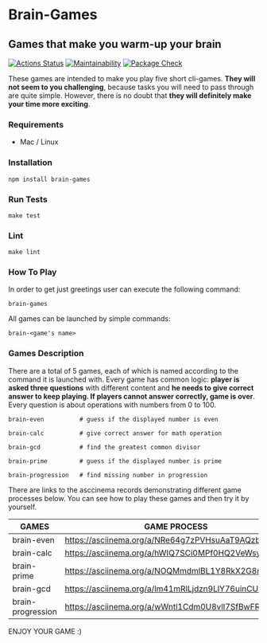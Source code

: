 # Brain-Games

## Games that make you warm-up your brain

[![Actions Status](https://github.com/Saimon398/frontend-project-lvl1/workflows/hexlet-check/badge.svg)](https://github.com/Saimon398/frontend-project-lvl1/actions)
[![Maintainability](https://api.codeclimate.com/v1/badges/df1b2ce4fe65f580c926/maintainability)](https://codeclimate.com/github/Saimon398/brain-games/maintainability)
[![Package Check](https://github.com/Saimon398/frontend-project-lvl1/workflows/package-check/badge.svg?event=push)](https://github.com/Saimon398/frontend-project-lvl1/actions/workflows/package-check.yml)

These games are intended to make you play five short cli-games. **They will not seem to you challenging**, because tasks you will need to pass through are quite simple. However, there is no doubt that **they will definitely make your time more exciting**.

### Requirements

- Mac / Linux

### Installation

    npm install brain-games

### Run Tests

    make test

### Lint

    make lint

### How To Play

In order to get just greetings user can execute the following command:

    brain-games

All games can be launched by simple commands:

    brain-<game's name>

### Games Description

There are a total of 5 games, each of which is named according to the command it is launched with. Every game has common logic: **player is asked three questions** with different content and **he needs to give correct answer to keep playing. If players cannot answer correctly, game is over**. Every question is about operations with numbers from 0 to 100.

    brain-even   		# guess if the displayed number is even

    brain-calc   		# give correct answer for math operation

    brain-gcd    		# find the greatest common divisor

    brain-prime  		# guess if the displayed number is prime

    brain-progression	# find missing number in progression

There are links to the asccinema records demonstrating different game processes below. You can see how to play these games and then try it by yourself.

| GAMES             | GAME PROCESS                                      |
| ----------------- | ------------------------------------------------- |
| brain-even        | https://asciinema.org/a/NRe64g7zPVHsuAaT9AQzbIW80 |
| brain-calc        | https://asciinema.org/a/hWIQ7SCi0MPf0HQ2VeWsyIOsb |
| brain-prime       | https://asciinema.org/a/NOQMmdmlBL1Y8RkX2G8nOca72 |
| brain-gcd         | https://asciinema.org/a/lm41mRlLjdzn9LlY76uinCUIb |
| brain-progression | https://asciinema.org/a/wWntl1Cdm0U8vlI7SfBwFRi9R |

ENJOY YOUR GAME :)
